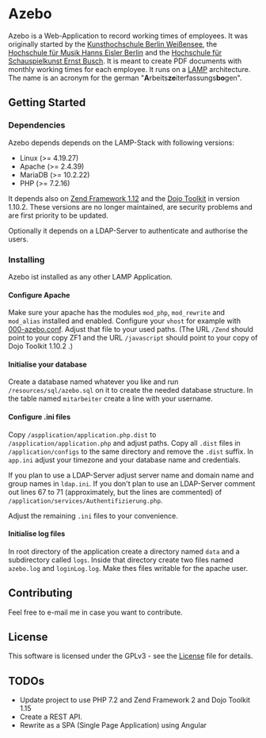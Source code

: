 # Azebo
Azebo is a Web-Application to record working times of employees. It was originally started
by the [Kunsthochschule Berlin Weißensee](https://www.kh-berlin.de/), the [Hochschule
für Musik Hanns Eisler Berlin](https://www.hfm-berlin.de/) and the [Hochschule für
Schauspielkunst Ernst Busch](https://www.hfs-berlin.de/index.html). It is meant to
create PDF documents with monthly working times for each employee. It runs on a
[LAMP](https://en.wikipedia.org/wiki/LAMP_software_bundle) architecture. The name
is an acronym for the german "**A**rbeits**ze**iterfassungs**bo**gen".

## Getting Started
### Dependencies
Azebo depends depends on the LAMP-Stack with following versions:

- Linux (>= 4.19.27)
- Apache (>= 2.4.39)
- MariaDB (>= 10.2.22)
- PHP (>= 7.2.16)

It depends also on [Zend Framework 1.12](https://github.com/zendframework/zf1) and the
[Dojo Toolkit](https://dojotoolkit.org/) in version 1.10.2. These versions are no longer
maintained, are security problems and are first priority to be updated.

Optionally it depends on a LDAP-Server to authenticate and authorise the users. 

### Installing
Azebo ist installed as any other LAMP Application.
<!--- TODO Installationsanweisung schreiben! --->
#### Configure Apache
Make sure your apache has the modules `mod_php`, `mod_rewrite` and `mod_alias` installed
and enabled. Configure your `vhost` for example with
[000-azebo.conf](https://github.com/emanuel-minetti/azebo/blob/azebo-1/resources/configs/000-azebo.conf).
Adjust that file to your used paths. (The URL `/Zend` should point to your copy ZF1 and the URL 
`/javascript` should point to your copy of Dojo Toolkit 1.10.2 .)
#### Initialise your database
Create a database named whatever you like and run `/resources/sql/azebo.sql` on it to create
the needed database structure. In the table named `mitarbeiter` create a line with 
your username.
#### Configure .ini files
Copy `/aspplication/application.php.dist` to `/aspplication/application.php` and adjust paths.
Copy all `.dist` files in `/application/configs` to the same directory and remove the `.dist`
suffix. In `app.ini` adjust your timezone and your database name and credentials.

If you plan to use a LDAP-Server adjust server name and domain name and group names in
`ldap.ini`. If you don't plan to use an LDAP-Server comment out lines 67 to 71
(approximately, but the lines are commented) of `/application/services/Authentifizierung.php`.

Adjust the remaining `.ini` files to your convenience.

#### Initialise log files
In root directory of the application create a directory named `data` and a subdirectory
called `logs`. Inside that directory create two files named `azebo.log` and `loginLog.log`.
Make thes files writable for the apache user.
## Contributing
Feel free to e-mail me in case you want to contribute.

## License
This software is licensed under the GPLv3 - see the
[License](https://github.com/emanuel-minetti/azebo/blob/master/LICENSE) file
for details.

## TODOs
- Update project to use PHP 7.2 and Zend Framework 2 and Dojo Toolkit 1.15
- Create a REST API.
- Rewrite as a SPA (Single Page Application) using Angular
